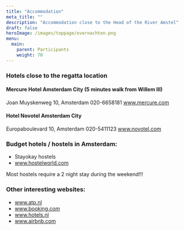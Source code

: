 ```yaml
---
title: "Accommodation"
meta_title: ""
description: "Accommodation close to the Head of the River Amstel"
draft: false
heroImage: /images/toppage/overnachten.png
menu:
  main:
    parent: Participants
    weight: 70
---
```

### Hotels close to the regatta location
#### Mercure Hotel Amsterdam City (5 minutes walk from Willem III)
Joan Muyskenweg 10, Amsterdam
020-6658181
www.mercure.com

#### Hotel Novotel Amsterdam City
Europaboulevard 10, Amsterdam
020-5411123
www.novotel.com

### Budget hotels / hostels in Amsterdam:
- Stayokay hostels
- www.hostelworld.com

Most hostels require a 2 night stay during the weekend!!!
 

### Other interesting websites:
- www.atp.nl
- www.booking.com
- www.hotels.nl
- www.airbnb.com